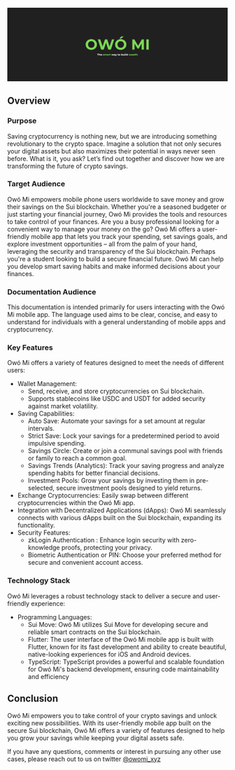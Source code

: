 ![owo-mi banner](./docs/img/1.png)

## Overview

### Purpose
Saving cryptocurrency is nothing new, but we are introducing something revolutionary to the crypto space. Imagine a solution that not only secures your digital assets but also maximizes their potential in ways never seen before. What is it, you ask? Let’s find out together and discover how we are transforming the future of crypto savings.

### Target Audience
Owó Mi empowers mobile phone users worldwide to save money and grow their savings on the Sui blockchain. Whether you're a seasoned budgeter or just starting your financial journey, Owó Mi provides the tools and resources to take control of your finances. Are you a busy professional looking for a convenient way to manage your money on the go? Owó Mi offers a user-friendly mobile app that lets you track your spending, set savings goals, and explore investment opportunities – all from the palm of your hand, leveraging the security and transparency of the Sui blockchain. Perhaps you're a student looking to build a secure financial future. Owó Mi can help you develop smart saving habits and make informed decisions about your finances.


### Documentation Audience
This documentation is intended primarily for users interacting with the Owó Mi mobile app. The language used aims to be clear, concise, and easy to understand for individuals with a general understanding of mobile apps and cryptocurrency.


### Key Features
Owó Mi offers a variety of features designed to meet the needs of different users:

- Wallet Management:
    - Send, receive, and store cryptocurrencies on Sui  blockchain.
    - Supports stablecoins like USDC and USDT for added security against market volatility.
- Saving Capabilities:
    - Auto Save: Automate your savings for a set amount at regular intervals.
    - Strict Save: Lock your savings for a predetermined period to avoid impulsive spending.
    - Savings Circle: Create or join a communal savings pool with friends or family to reach a common goal.
    - Savings Trends (Analytics): Track your saving progress and analyze spending habits for better financial decisions.
    - Investment Pools: Grow your savings by investing them in pre-selected, secure investment pools designed to yield returns.
- Exchange Cryptocurrencies: Easily swap between different cryptocurrencies within the Owó Mi app.
- Integration with Decentralized Applications (dApps): Owó Mi seamlessly connects with various dApps built on the Sui blockchain, expanding its functionality.
- Security Features:
    - zkLogin Authentication : Enhance login security with zero-knowledge proofs, protecting your privacy.
    - Biometric Authentication or PIN: Choose your preferred method for secure and convenient account access.

### Technology Stack
Owó Mi leverages a robust technology stack to deliver a secure and user-friendly experience:

- Programming Languages:
    - Sui Move: Owó Mi utilizes Sui Move for developing secure and reliable smart contracts on the Sui blockchain.
    - Flutter: The user interface of the Owó Mi mobile app is built with Flutter, known for its fast development and ability to create beautiful, native-looking experiences for iOS and Android devices.
    - TypeScript: TypeScript provides a powerful and scalable foundation for Owó Mi's backend development, ensuring code maintainability and efficiency


## Conclusion
Owó Mi empowers you to take control of your crypto savings and unlock exciting new possibilities. With its user-friendly mobile app built on the secure Sui blockchain, Owó Mi offers a variety of features designed to help you grow your savings while keeping your digital assets safe.


If you have any questions, comments or interest in pursuing any other use cases, please reach out to us on twitter [@owomi_xyz](https://x.com/owomi_xyz?mx=2)